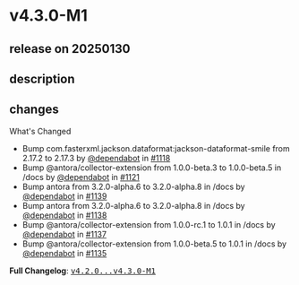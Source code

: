 # v4.3.0-M1

## release on 20250130

## description

## changes

What's Changed

* Bump com.fasterxml.jackson.dataformat:jackson-dataformat-smile from 2.17.2 to 2.17.3 by <a class="user-mention notranslate" data-hovercard-type="organization" data-hovercard-url="/orgs/dependabot/hovercard" data-octo-click="hovercard-link-click" data-octo-dimensions="link_type:self" href="https://github.com/dependabot">@dependabot</a> in <a class="issue-link js-issue-link" data-error-text="Failed to load title" data-id="2633342024" data-permission-text="Title is private" data-url="https://github.com/spring-cloud/spring-cloud-openfeign/issues/1118" data-hovercard-type="pull_request" data-hovercard-url="/spring-cloud/spring-cloud-openfeign/pull/1118/hovercard" href="https://github.com/spring-cloud/spring-cloud-openfeign/pull/1118">#1118</a>
* Bump @antora/collector-extension from 1.0.0-beta.3 to 1.0.0-beta.5 in /docs by <a class="user-mention notranslate" data-hovercard-type="organization" data-hovercard-url="/orgs/dependabot/hovercard" data-octo-click="hovercard-link-click" data-octo-dimensions="link_type:self" href="https://github.com/dependabot">@dependabot</a> in <a class="issue-link js-issue-link" data-error-text="Failed to load title" data-id="2669232419" data-permission-text="Title is private" data-url="https://github.com/spring-cloud/spring-cloud-openfeign/issues/1121" data-hovercard-type="pull_request" data-hovercard-url="/spring-cloud/spring-cloud-openfeign/pull/1121/hovercard" href="https://github.com/spring-cloud/spring-cloud-openfeign/pull/1121">#1121</a>
* Bump antora from 3.2.0-alpha.6 to 3.2.0-alpha.8 in /docs by <a class="user-mention notranslate" data-hovercard-type="organization" data-hovercard-url="/orgs/dependabot/hovercard" data-octo-click="hovercard-link-click" data-octo-dimensions="link_type:self" href="https://github.com/dependabot">@dependabot</a> in <a class="issue-link js-issue-link" data-error-text="Failed to load title" data-id="2727676957" data-permission-text="Title is private" data-url="https://github.com/spring-cloud/spring-cloud-openfeign/issues/1139" data-hovercard-type="pull_request" data-hovercard-url="/spring-cloud/spring-cloud-openfeign/pull/1139/hovercard" href="https://github.com/spring-cloud/spring-cloud-openfeign/pull/1139">#1139</a>
* Bump antora from 3.2.0-alpha.6 to 3.2.0-alpha.8 in /docs by <a class="user-mention notranslate" data-hovercard-type="organization" data-hovercard-url="/orgs/dependabot/hovercard" data-octo-click="hovercard-link-click" data-octo-dimensions="link_type:self" href="https://github.com/dependabot">@dependabot</a> in <a class="issue-link js-issue-link" data-error-text="Failed to load title" data-id="2727674780" data-permission-text="Title is private" data-url="https://github.com/spring-cloud/spring-cloud-openfeign/issues/1138" data-hovercard-type="pull_request" data-hovercard-url="/spring-cloud/spring-cloud-openfeign/pull/1138/hovercard" href="https://github.com/spring-cloud/spring-cloud-openfeign/pull/1138">#1138</a>
* Bump @antora/collector-extension from 1.0.0-rc.1 to 1.0.1 in /docs by <a class="user-mention notranslate" data-hovercard-type="organization" data-hovercard-url="/orgs/dependabot/hovercard" data-octo-click="hovercard-link-click" data-octo-dimensions="link_type:self" href="https://github.com/dependabot">@dependabot</a> in <a class="issue-link js-issue-link" data-error-text="Failed to load title" data-id="2713004791" data-permission-text="Title is private" data-url="https://github.com/spring-cloud/spring-cloud-openfeign/issues/1137" data-hovercard-type="pull_request" data-hovercard-url="/spring-cloud/spring-cloud-openfeign/pull/1137/hovercard" href="https://github.com/spring-cloud/spring-cloud-openfeign/pull/1137">#1137</a>
* Bump @antora/collector-extension from 1.0.0-beta.5 to 1.0.1 in /docs by <a class="user-mention notranslate" data-hovercard-type="organization" data-hovercard-url="/orgs/dependabot/hovercard" data-octo-click="hovercard-link-click" data-octo-dimensions="link_type:self" href="https://github.com/dependabot">@dependabot</a> in <a class="issue-link js-issue-link" data-error-text="Failed to load title" data-id="2712876844" data-permission-text="Title is private" data-url="https://github.com/spring-cloud/spring-cloud-openfeign/issues/1135" data-hovercard-type="pull_request" data-hovercard-url="/spring-cloud/spring-cloud-openfeign/pull/1135/hovercard" href="https://github.com/spring-cloud/spring-cloud-openfeign/pull/1135">#1135</a>

<strong>Full Changelog</strong>: <a class="commit-link" href="https://github.com/spring-cloud/spring-cloud-openfeign/compare/v4.2.0...v4.3.0-M1"><tt>v4.2.0...v4.3.0-M1</tt></a>

